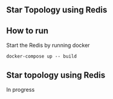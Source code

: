 ## Star Topology using Redis

## How to run

Start the Redis by running docker

```shell
docker-compose up -- build
```

## Star topology using Redis

In progress
